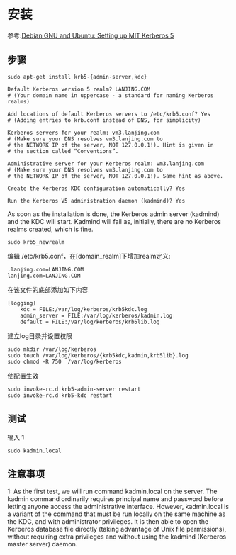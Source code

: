 # 安装

参考:[Debian GNU and Ubuntu: Setting up MIT Kerberos 5](http://techpubs.spinlocksolutions.com/dklar/kerberos.html)

## 步骤

```
sudo apt-get install krb5-{admin-server,kdc}
```

```
Default Kerberos version 5 realm? LANJING.COM
# (Your domain name in uppercase - a standard for naming Kerberos realms)

Add locations of default Kerberos servers to /etc/krb5.conf? Yes
# (Adding entries to krb.conf instead of DNS, for simplicity)

Kerberos servers for your realm: vm3.lanjing.com
# (Make sure your DNS resolves vm3.lanjing.com to
# the NETWORK IP of the server, NOT 127.0.0.1!). Hint is given in
# the section called “Conventions”.

Administrative server for your Kerberos realm: vm3.lanjing.com
# (Make sure your DNS resolves vm3.lanjing.com to
# the NETWORK IP of the server, NOT 127.0.0.1!). Same hint as above.

Create the Kerberos KDC configuration automatically? Yes

Run the Kerberos V5 administration daemon (kadmind)? Yes
```
As soon as the installation is done, the Kerberos admin server (kadmind) and the KDC will start. Kadmind will fail as, initially, there are no Kerberos realms created, which is fine.

```
sudo krb5_newrealm
```
编辑  /etc/krb5.conf，在[domain_realm]下增加realm定义:

```
.lanjing.com=LANJING.COM
lanjing.com=LANJING.COM
```
在该文件的底部添加如下内容
```
[logging]
	kdc = FILE:/var/log/kerberos/krb5kdc.log
	admin_server = FILE:/var/log/kerberos/kadmin.log
	default = FILE:/var/log/kerberos/krb5lib.log
```

建立log目录并设置权限
```
sudo mkdir /var/log/kerberos
sudo touch /var/log/kerberos/{krb5kdc,kadmin,krb5lib}.log
sudo chmod -R 750  /var/log/kerberos
```
使配置生效
```
sudo invoke-rc.d krb5-admin-server restart
sudo invoke-rc.d krb5-kdc restart
```
## 测试

输入 1

```
sudo kadmin.local
```

## 注意事项

1: As the first test, we will run command kadmin.local on the server. The kadmin command ordinarily requires principal name and password before letting anyone access the administrative interface. However, kadmin.local is a variant of the command that must be run locally on the same machine as the KDC, and with administrator privileges. It is then able to open the Kerberos database file directly (taking advantage of Unix file permissions), without requiring extra privileges and without using the kadmind (Kerberos master server) daemon. 